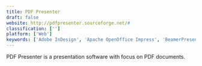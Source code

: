 ```yaml
---
title: PDF Presenter
draft: false 
website: http://pdfpresenter.sourceforge.net/#
classification: ['']
platform: ['Web']
keywords: ['Adobe InDesign', 'Apache OpenOffice Impress', 'BeamerPresenter', 'Beamium', 'Ekiga', 'Impressive', 'Keynote', 'LibreOffice', 'LibreOffice - Impress', 'Ludus', 'Microsoft Office', 'PDF Cube', 'PDF Presenter Console', 'PDFrizator', 'Prezi', 'Scribus', 'Siag Office', 'SoftMaker Office', 'pdfpc', 'pympress']
---
```

PDF Presenter is a presentation software with focus on PDF documents.